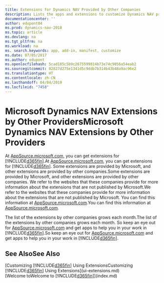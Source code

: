 ```yaml
---
title: Extensions for Dynamics NAV Provided by Other Companies
description: Lists the apps and extensions to customize Dynamics NAV provided by other companies.
documentationcenter: ''
author: edupont04
ms.prod: dynamics-nav-2018
ms.topic: article
ms.devlang: na
ms.tgt_pltfrm: na
ms.workload: na
ms. search.keywords: app, add-in, manifest, customize
ms.date: 07/05/2017
ms.author: edupont
ms.openlocfilehash: 5cad185c5b9c2675599814b73e74c9056a54eab2
ms.sourcegitcommit: 02827d275e1341d5c9ddb7b314b43b48a9ac96e2
ms.translationtype: HT
ms.contentlocale: zh-CN
ms.lasthandoff: 04/04/2019
ms.locfileid: "7458"
---
```

# <a name="microsoft-dynamics-nav-extensions-by-other-providers"></a><span data-ttu-id="b3a73-103">Microsoft Dynamics NAV Extensions by Other Providers</span><span class="sxs-lookup"><span data-stu-id="b3a73-103">Microsoft Dynamics NAV Extensions by Other Providers</span></span>
<span data-ttu-id="b3a73-104">At [AppSource.microsoft.com](https://appsource.microsoft.com/), you can get extensions for [!INCLUDE[d365fin](includes/d365fin_md.md)].</span><span class="sxs-lookup"><span data-stu-id="b3a73-104">At [AppSource.microsoft.com](https://appsource.microsoft.com/), you can get extensions for [!INCLUDE[d365fin](includes/d365fin_md.md)].</span></span> <span data-ttu-id="b3a73-105">Some extensions are provided by Microsoft, and other extensions are provided by other companies.</span><span class="sxs-lookup"><span data-stu-id="b3a73-105">Some extensions are provided by Microsoft, and other extensions are provided by other companies.</span></span> <span data-ttu-id="b3a73-106">We refer to the websites that these companies provide for more information about the extensions that are not published by Microsoft.</span><span class="sxs-lookup"><span data-stu-id="b3a73-106">We refer to the websites that these companies provide for more information about the extensions that are not published by Microsoft.</span></span> <span data-ttu-id="b3a73-107">You can find this information at [AppSource.microsoft.com](https://appsource.microsoft.com/en-us/marketplace/apps?product=dynamics-365%3Bdynamics-365-for-financials&page=1).</span><span class="sxs-lookup"><span data-stu-id="b3a73-107">You can find this information at [AppSource.microsoft.com](https://appsource.microsoft.com/en-us/marketplace/apps?product=dynamics-365%3Bdynamics-365-for-financials&page=1).</span></span>  

<span data-ttu-id="b3a73-108">The list of the extensions by other companies grows each month.</span><span class="sxs-lookup"><span data-stu-id="b3a73-108">The list of the extensions by other companies grows each month.</span></span> <span data-ttu-id="b3a73-109">So keep an eye out for [AppSource.microsoft.com](https://appsource.microsoft.com/en-us/marketplace/apps?product=dynamics-365%3Bdynamics-365-for-financials&page=1) and get apps to help you in your work in [!INCLUDE[d365fin](includes/d365fin_md.md)].</span><span class="sxs-lookup"><span data-stu-id="b3a73-109">So keep an eye out for [AppSource.microsoft.com](https://appsource.microsoft.com/en-us/marketplace/apps?product=dynamics-365%3Bdynamics-365-for-financials&page=1) and get apps to help you in your work in [!INCLUDE[d365fin](includes/d365fin_md.md)].</span></span>  

## <a name="see-also"></a><span data-ttu-id="b3a73-110">See Also</span><span class="sxs-lookup"><span data-stu-id="b3a73-110">See Also</span></span>
[<span data-ttu-id="b3a73-111">Customizing [!INCLUDE[d365fin](includes/d365fin_md.md)] Using Extensions</span><span class="sxs-lookup"><span data-stu-id="b3a73-111">Customizing [!INCLUDE[d365fin](includes/d365fin_md.md)] Using Extensions</span></span>](ui-extensions.md)  
[<span data-ttu-id="b3a73-112">Welcome to</span><span class="sxs-lookup"><span data-stu-id="b3a73-112">Welcome to</span></span> [!INCLUDE[d365fin](includes/d365fin_md.md)]](index.md)  
